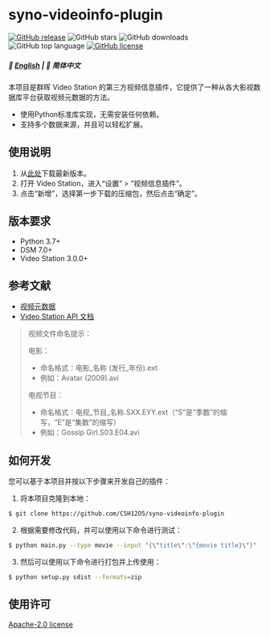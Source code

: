 # syno-videoinfo-plugin

[![GitHub release](https://img.shields.io/github/v/release/C5H12O5/syno-videoinfo-plugin?logo=github)](https://github.com/C5H12O5/syno-videoinfo-plugin/releases)
![GitHub stars](https://img.shields.io/github/stars/C5H12O5/syno-videoinfo-plugin?logo=github)
![GitHub downloads](https://img.shields.io/github/downloads/C5H12O5/syno-videoinfo-plugin/total?logo=github)
![GitHub top language](https://img.shields.io/github/languages/top/C5H12O5/syno-videoinfo-plugin)
[![GitHub license](https://img.shields.io/github/license/C5H12O5/syno-videoinfo-plugin)](LICENSE)

##### 📖 [English](README.md) | 📖 简体中文

本项目是群晖 Video Station 的第三方视频信息插件，它提供了一种从各大影视数据库平台获取视频元数据的方法。

* 使用Python标准库实现，无需安装任何依赖。
* 支持多个数据来源，并且可以轻松扩展。

## 使用说明

1. 从[此处](https://github.com/C5H12O5/syno-videoinfo-plugin/releases)下载最新版本。
2. 打开 Video Station，进入“设置” > “视频信息插件”。
3. 点击“新增”，选择第一步下载的压缩包，然后点击“确定”。

## 版本要求

* Python 3.7+
* DSM 7.0+
* Video Station 3.0.0+

## 参考文献

* [视频元数据](https://kb.synology.cn/zh-cn/DSM/help/VideoStation/metadata?version=7)
* [Video Station API 文档](https://download.synology.com/download/Document/Software/DeveloperGuide/Package/VideoStation/All/enu/Synology_Video_Station_API_enu.pdf)

> 视频文件命名提示：
>
> 电影：
>
> * 命名格式：电影_名称 (发行_年份).ext
> * 例如：Avatar (2009).avi
>
> 电视节目：
> * 命名格式：电视_节目_名称.SXX.EYY.ext（“S”是“季数”的缩写，“E”是“集数”的缩写）
> * 例如：Gossip Girl.S03.E04.avi

## 如何开发

您可以基于本项目并按以下步骤来开发自己的插件：

1. 将本项目克隆到本地：

```sh
$ git clone https://github.com/C5H12O5/syno-videoinfo-plugin
```

2. 根据需要修改代码，并可以使用以下命令进行测试：

```sh
$ python main.py --type movie --input "{\"title\":\"{movie title}\"}" --limit 1 --loglevel debug
```

3. 然后可以使用以下命令进行打包并上传使用：

```sh
$ python setup.py sdist --formats=zip
```

## 使用许可

[Apache-2.0 license](LICENSE)